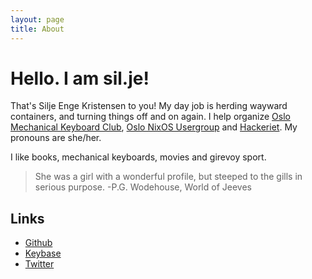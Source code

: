 ```yaml
---
layout: page
title: About
---
```


# Hello. I am sil.je!

That's Silje Enge Kristensen to you! My day job is herding wayward containers, and turning things off and on again. I help organize [Oslo Mechanical Keyboard Club](https://www.meetup.com/Oslo-Mechanical-Keyboard-Club/), [Oslo NixOS Usergroup](https://www.meetup.com/Oslo-NixOS-User-Group/) and [Hackeriet](https://www.meetup.com/hackeriet/). My pronouns are she/her. 

I like books, mechanical keyboards, movies and girevoy sport.

> She was a girl with a wonderful profile, but steeped to the gills in serious purpose. -P.G. Wodehouse, World of Jeeves

## Links

* [Github](https://github.com/fnords)
* [Keybase](https://keybase.io/fnords)
* [Twitter](https://twitter.com/siljexnord)
